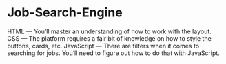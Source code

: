 # Job-Search-Engine
HTML — You’ll master an understanding of how to work with the layout. CSS — The platform requires a fair bit of knowledge on how to style the buttons, cards, etc. JavaScript — There are filters when it comes to searching for jobs. You’ll need to figure out how to do that with JavaScript.
